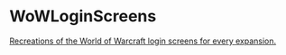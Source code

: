 # WoWLoginScreens
[Recreations of the World of Warcraft login screens for every expansion.](https://izidororichart.github.io/WoWLoginScreens/)
